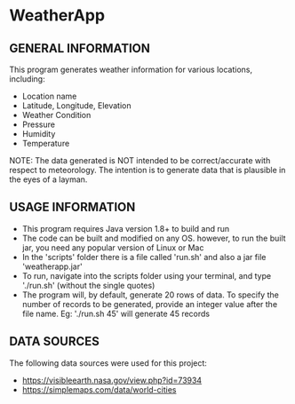 # WeatherApp

GENERAL INFORMATION
------------------------------------------------------------
This program generates weather information for various locations, including:
- Location name
- Latitude, Longitude, Elevation
- Weather Condition
- Pressure
- Humidity
- Temperature

NOTE: The data generated is NOT intended to be correct/accurate with respect to meteorology. The intention is to generate data that is plausible in the eyes of a layman. 

USAGE INFORMATION
------------------------------------------------------------
- This program requires Java version 1.8+ to build and run
- The code can be built and modified on any OS. however, to run the built jar, you need any popular version of Linux or Mac
- In the 'scripts' folder there is a file called 'run.sh' and also a jar file 'weatherapp.jar'
- To run, navigate into the scripts folder using your terminal, and type './run.sh' (without the single quotes)
- The program will, by default, generate 20 rows of data. To specify the number of records to be generated, provide an integer value after the file name. Eg: './run.sh 45' will generate 45 records

DATA SOURCES
------------------------------------------------------------
The following data sources were used for this project:

- https://visibleearth.nasa.gov/view.php?id=73934
- https://simplemaps.com/data/world-cities